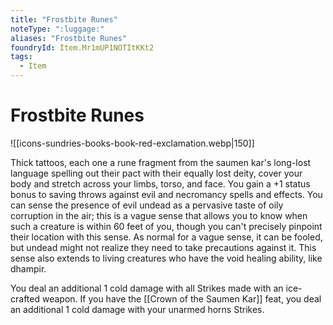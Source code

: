 ```yaml
---
title: "Frostbite Runes"
noteType: ":luggage:"
aliases: "Frostbite Runes"
foundryId: Item.Mr1mUP1NOTItKKt2
tags:
  - Item
---
```


# Frostbite Runes
![[icons-sundries-books-book-red-exclamation.webp|150]]

Thick tattoos, each one a rune fragment from the saumen kar's long-lost language spelling out their pact with their equally lost deity, cover your body and stretch across your limbs, torso, and face. You gain a +1 status bonus to saving throws against evil and necromancy spells and effects. You can sense the presence of evil undead as a pervasive taste of oily corruption in the air; this is a vague sense that allows you to know when such a creature is within 60 feet of you, though you can't precisely pinpoint their location with this sense. As normal for a vague sense, it can be fooled, but undead might not realize they need to take precautions against it. This sense also extends to living creatures who have the void healing ability, like dhampir.

You deal an additional 1 cold damage with all Strikes made with an ice-crafted weapon. If you have the [[Crown of the Saumen Kar]] feat, you deal an additional 1 cold damage with your unarmed horns Strikes.
